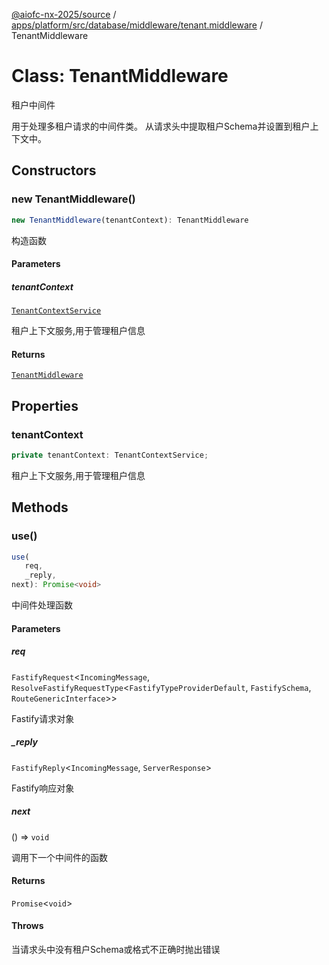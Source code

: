 [@aiofc-nx-2025/source](../../../../../../../index.md) / [apps/platform/src/database/middleware/tenant.middleware](../index.md) / TenantMiddleware

# Class: TenantMiddleware

租户中间件

用于处理多租户请求的中间件类。
从请求头中提取租户Schema并设置到租户上下文中。

## Constructors

### new TenantMiddleware()

```ts
new TenantMiddleware(tenantContext): TenantMiddleware
```

构造函数

#### Parameters

##### tenantContext

[`TenantContextService`](../../../services/tenant-context.service/classes/TenantContextService.md)

租户上下文服务,用于管理租户信息

#### Returns

[`TenantMiddleware`](TenantMiddleware.md)

## Properties

### tenantContext

```ts
private tenantContext: TenantContextService;
```

租户上下文服务,用于管理租户信息

## Methods

### use()

```ts
use(
   req, 
   _reply, 
next): Promise<void>
```

中间件处理函数

#### Parameters

##### req

`FastifyRequest`\<`IncomingMessage`, `ResolveFastifyRequestType`\<`FastifyTypeProviderDefault`, `FastifySchema`, `RouteGenericInterface`\>\>

Fastify请求对象

##### \_reply

`FastifyReply`\<`IncomingMessage`, `ServerResponse`\>

Fastify响应对象

##### next

() => `void`

调用下一个中间件的函数

#### Returns

`Promise`\<`void`\>

#### Throws

当请求头中没有租户Schema或格式不正确时抛出错误
